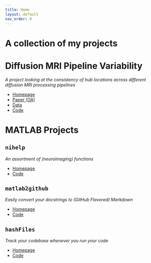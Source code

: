 ```yaml
---
title: Home
layout: default
nav_order: 0
---
```


# A collection of my projects


# Diffusion MRI Pipeline Variability
*A project looking at the consistency of hub locations across different diffusion MRI processing pipelines*
- [Homepage](https://magnesium2400.github.io/pipeline_variability.html)
- [Paper (OA)](https://direct.mit.edu/netn/article/7/4/1326/116174/Can-hubs-of-the-human-connectome-be-identified)
- [Data](https://bridges.monash.edu/collections/Degree_Variability/6352886/1)
- [Code](https://github.com/NSBLab/DegreeVariability)


# MATLAB Projects 
## `nihelp`
*An assortment of (neuroimaging) functions*
- [Homepage](https://magnesium2400.github.io/nihelp/)
- [Code](https://github.com/magnesium2400/nihelp)


## `matlab2github`
*Easily convert your docstrings to (GitHub Flavored) Markdown*
- [Homepage](https://magnesium2400.github.io/matlab2github/)
- [Code](https://github.com/magnesium2400/matlab2github)


## `hashFiles`
*Track your codebase whenever you run your code*
- [Homepage](https://magnesium2400.github.io/hashFiles/)
- [Code](https://github.com/magnesium2400/hashFiles)

